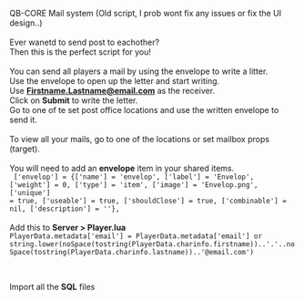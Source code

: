QB-CORE Mail system
(Old script, I prob wont fix any issues or fix the UI design..)
</br>
</br>
Ever wanetd to send post to eachother?
</br>
Then this is the perfect script for you!
</br>
</br>
You can send all players a mail by using the envelope to write a litter.
</br>
Use the envelope to open up the letter and start writing.
</br>
Use **Firstname.Lastname@email.com** as the receiver.
</br>
Click on **Submit** to write the letter.
</br>
Go to one of te set post office locations and use the written envelope to send it.
</br>
</br>
To view all your mails, go to one of the locations or set mailbox props (target).
</br>
</br>
You will need to add an **envelope** item in your shared items.
</br>
<code>	['envelop'] 			 		 = {['name'] = 'envelop', 			  			['label'] = 'Envelop', 					['weight'] = 0, 		['type'] = 'item', 		['image'] = 'Envelop.png',          	['unique'] = true, 		['useable'] = true, 	['shouldClose'] = true,	   ['combinable'] = nil,   ['description'] = ''},</code>
</br>
</br>
Add this to **Server > Player.lua**
</br>
<code>PlayerData.metadata['email'] =  PlayerData.metadata['email'] or string.lower(noSpace(tostring(PlayerData.charinfo.firstname))..'.'..noSpace(tostring(PlayerData.charinfo.lastname))..'@email.com')</code>

</br>

Import all the **SQL** files
